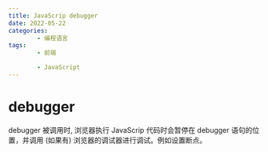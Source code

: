 ```yaml
---
title: JavaScrip debugger
date: 2022-05-22
categories:
        - 编程语言
tags:
        - 前端

        - JavaScript
---
```


# debugger

debugger 被调用时, 浏览器执行 JavaScrip 代码时会暂停在 debugger 语句的位置，并调用 (如果有) 浏览器的调试器进行调试。例如设置断点。
